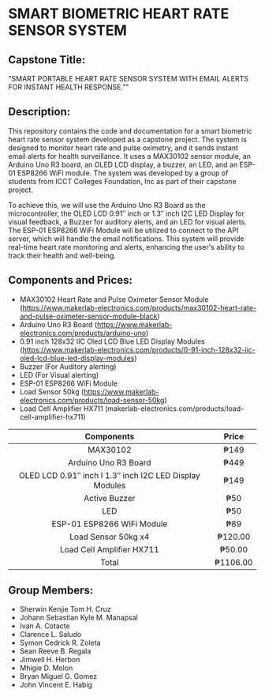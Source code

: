 # SMART BIOMETRIC HEART RATE SENSOR SYSTEM

## Capstone Title:
"SMART PORTABLE HEART RATE SENSOR SYSTEM WITH EMAIL ALERTS FOR INSTANT HEALTH RESPONSE.”"

## Description:
This repository contains the code and documentation for a smart biometric heart rate sensor system developed as a capstone project. The system is designed to monitor heart rate and pulse oximetry, and it sends instant email alerts for health surveillance. It uses a MAX30102 sensor module, an Arduino Uno R3 board, an OLED LCD display, a buzzer, an LED, and an ESP-01 ESP8266 WiFi module. The system was developed by a group of students from ICCT Colleges Foundation, Inc as part of their capstone project.

To achieve this, we will use the Arduino Uno R3 Board as the microcontroller, the OLED LCD 0.91″ inch or 1.3″ inch I2C LED Display for visual feedback, a Buzzer for auditory alerts, and an LED for visual alerts. The ESP-01 ESP8266 WiFi Module will be utilized to connect to the API server, which will handle the email notifications. This system will provide real-time heart rate monitoring and alerts, enhancing the user's ability to track their health and well-being.

## Components and Prices:
* MAX30102 Heart Rate and Pulse Oximeter Sensor Module (https://www.makerlab-electronics.com/products/max30102-heart-rate-and-pulse-oximeter-sensor-module-black)
* Arduino Uno R3 Board (https://www.makerlab-electronics.com/products/arduino-uno)
* 0.91 inch 128x32 IIC Oled LCD Blue LED Display Modules (https://www.makerlab-electronics.com/products/0-91-inch-128x32-iic-oled-lcd-blue-led-display-modules)
* Buzzer (For Auditory alerting)
* LED (For Visual alerting)
* ESP-01 ESP8266 WiFi Module
* Load Sensor 50kg (https://www.makerlab-electronics.com/products/load-sensor-50kg)
* Load Cell Amplifier HX711 (makerlab-electronics.com/products/load-cell-amplifier-hx711)

| Components | Price |
| :---:  | :---: |
| MAX30102 | ₱149 |
| Arduino Uno R3 Board | ₱449 |
| OLED LCD 0.91″ inch l 1.3″ inch I2C LED Display Modules | ₱149 |
| Active Buzzer | ₱50 |
| LED | ₱50 |
| ESP-01 ESP8266 WiFi Module | ₱89 |
| Load Sensor 50kg x4 | ₱120.00 |
| Load Cell Amplifier HX711 | ₱50.00 |
| Total | ₱1106.00 |

## Group Members:
* Sherwin Kenjie Tom H. Cruz
* Johann Sebastian Kyle M. Manapsal
* Ivan A. Cotacte
* Clarence L. Saludo
* Symon Cedrick R. Zoleta
* Sean Reeve B. Regala
* Jimwell H. Herbon
* Mhigie D. Molon
* Bryan Miguel G. Gomez
* John Vincent E. Habig
